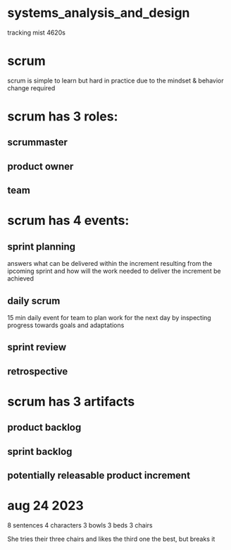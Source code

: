 # systems_analysis_and_design
tracking mist 4620s

# scrum
scrum is simple to learn but hard in practice due to the mindset & behavior change required

# scrum has 3 roles:
## scrummaster

## product owner

## team

# scrum has 4 events: 

## sprint planning
answers what can be delivered within the increment resulting from the ipcoming sprint and how will the work needed to deliver the increment be achieved
## daily scrum
15 min daily event for team to plan work for the next day by inspecting progress towards goals and adaptations
## sprint review

## retrospective

# scrum has 3 artifacts

## product backlog

## sprint backlog

## potentially releasable product increment


# aug 24 2023
8 sentences
4 characters
3 bowls 
3 beds
3 chairs

 She tries
their three chairs and likes the third one the best, but breaks it